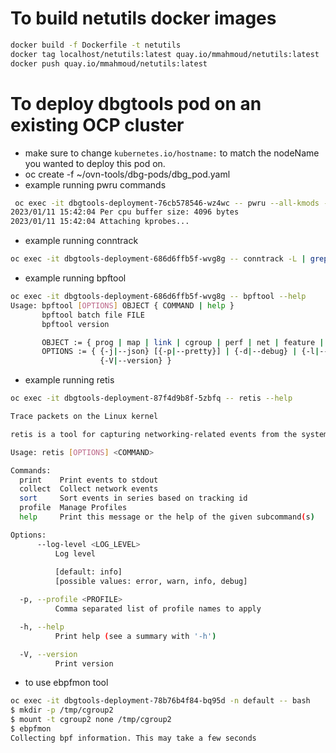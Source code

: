 # To build netutils docker images

```bash
docker build -f Dockerfile -t netutils
docker tag localhost/netutils:latest quay.io/mmahmoud/netutils:latest
docker push quay.io/mmahmoud/netutils:latest
```

# To deploy dbgtools pod on an existing OCP cluster
- make sure to change `kubernetes.io/hostname:` to match the nodeName you wanted to deploy this pod on.
- oc create -f ~/ovn-tools/dbg-pods/dbg_pod.yaml
- example running pwru commands
```bash
 oc exec -it dbgtools-deployment-76cb578546-wz4wc -- pwru --all-kmods --filter-proto tcp --filter-port 33637 --output-tuple
2023/01/11 15:42:04 Per cpu buffer size: 4096 bytes
2023/01/11 15:42:04 Attaching kprobes...
```
- example running conntrack
```bash
oc exec -it dbgtools-deployment-686d6ffb5f-wvg8g -- conntrack -L | grep 66734
```
- example running bpftool
```bash
oc exec -it dbgtools-deployment-686d6ffb5f-wvg8g -- bpftool --help
Usage: bpftool [OPTIONS] OBJECT { COMMAND | help }
       bpftool batch file FILE
       bpftool version

       OBJECT := { prog | map | link | cgroup | perf | net | feature | btf | gen | struct_ops | iter }
       OPTIONS := { {-j|--json} [{-p|--pretty}] | {-d|--debug} | {-l|--legacy} |
                    {-V|--version} }
```
- example running retis
```bash
oc exec -it dbgtools-deployment-87f4d9b8f-5zbfq -- retis --help

Trace packets on the Linux kernel

retis is a tool for capturing networking-related events from the system using ebpf and analyzing them.

Usage: retis [OPTIONS] <COMMAND>

Commands:
  print    Print events to stdout
  collect  Collect network events
  sort     Sort events in series based on tracking id
  profile  Manage Profiles
  help     Print this message or the help of the given subcommand(s)

Options:
      --log-level <LOG_LEVEL>
          Log level
          
          [default: info]
          [possible values: error, warn, info, debug]

  -p, --profile <PROFILE>
          Comma separated list of profile names to apply

  -h, --help
          Print help (see a summary with '-h')

  -V, --version
          Print version
```
- to use ebpfmon tool
```bash
oc exec -it dbgtools-deployment-78b76b4f84-bq95d -n default -- bash
$ mkdir -p /tmp/cgroup2
$ mount -t cgroup2 none /tmp/cgroup2
$ ebpfmon
Collecting bpf information. This may take a few seconds

```
